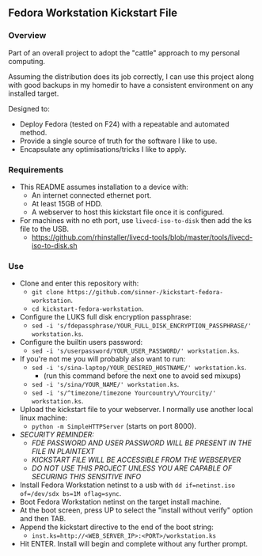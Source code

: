 ## Fedora Workstation Kickstart File

### Overview

Part of an overall project to adopt the "cattle" approach to my personal computing.

Assuming the distribution does its job correctly, I can use this project along with
good backups in my homedir to have a consistent environment on any installed target.

Designed to:

* Deploy Fedora (tested on F24) with a repeatable and automated method.
* Provide a single source of truth for the software I like to use.
* Encapsulate any optimisations/tricks I like to apply.

### Requirements
* This README assumes installation to a device with:
  * An internet connected ethernet port.
  * At least 15GB of HDD.
  * A webserver to host this kickstart file once it is configured.
* For machines with no eth port, use `livecd-iso-to-disk` then add the ks file to the USB.
  * https://github.com/rhinstaller/livecd-tools/blob/master/tools/livecd-iso-to-disk.sh

### Use
* Clone and enter this repository with:
  * `git clone https://github.com/sinner-/kickstart-fedora-workstation`.
  * `cd kickstart-fedora-workstation`.
* Configure the LUKS full disk encryption passphrase:
  * `sed -i 's/fdepassphrase/YOUR_FULL_DISK_ENCRYPTION_PASSPHRASE/' workstation.ks`.
* Configure the builtin users password:
  * `sed -i 's/userpassword/YOUR_USER_PASSWORD/' workstation.ks`.
* If you're not me you will probably also want to run:
  * `sed -i 's/sina-laptop/YOUR_DESIRED_HOSTNAME/' workstation.ks`.
    * (run this command before the next one to avoid sed mixups)
  * `sed -i 's/sina/YOUR_NAME/' workstation.ks`.
  * `sed -i 's/^timezone/timezone Yourcountry\/Yourcity/' workstation.ks`.
* Upload the kickstart file to your webserver. I normally use another local linux machine:
  * `python -m SimpleHTTPServer` (starts on port 8000).
* *SECURITY REMINDER:*
  * *FDE PASSWORD AND USER PASSWORD WILL BE PRESENT IN THE FILE IN PLAINTEXT*
  * *KICKSTART FILE WILL BE ACCESSIBLE FROM THE WEBSERVER*
  * *DO NOT USE THIS PROJECT UNLESS YOU ARE CAPABLE OF SECURING THIS SENSITIVE INFO*
* Install Fedora Workstation netinst to a usb with `dd if=netinst.iso of=/dev/sdx bs=1M oflag=sync`.
* Boot Fedora Workstation netinst on the target install machine.
* At the boot screen, press UP to select the "install without verify" option and then TAB.
* Append the kickstart directive to the end of the boot string:
  * `inst.ks=http://<WEB_SERVER_IP>:<PORT>/workstation.ks`
* Hit ENTER. Install will begin and complete without any further prompt.
